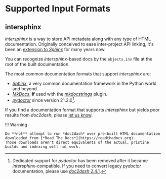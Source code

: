 # Supported Input Formats

## intersphinx

*intersphinx* is a way to store API metadata along with any type of HTML documentation.
Originally conceived to ease inter-project API linking, it's been an [extension to *Sphinx*](https://www.sphinx-doc.org/en/master/usage/extensions/intersphinx.html) for many years now.

You can recognize *intersphinx*-based docs by the `objects.inv` file at the root of the built documentation.

The most common documentation formats that support *intersphinx* are:

- [*Sphinx*](https://www.sphinx-doc.org/), a very common documentation framework in the Python world and beyond.
- [*MkDocs*](https://www.mkdocs.org/), **if** used with the [*mkdocstrings*](https://mkdocstrings.github.io) plugin.
- [*pydoctor*](https://github.com/twisted/pydoctor) since version 21.2.0[^pydoctor].

If you find a documentation format that supports *intersphinx* but yields poor results from *doc2dash*, please [let us know](https://github.com/hynek/doc2dash/issues).

!!! Warning

    Do **not** attempt to run *doc2dash* over pre-built HTML documentation downloaded from [*Read The Docs*](https://readthedocs.org).
    Those downloads aren't direct equivalents of the actual, pristine builds and indexing will not work.

[^pydoctor]:
    Dedicated support for *pydoctor* has been removed after it became *intersphinx*-compatible.
    If you need to convert legacy *pydoctor* documentation, please use [*doc2dash* 2.4.1](https://pypi.org/project/doc2dash/2.4.1/).
